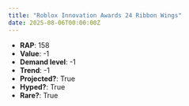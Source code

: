 ```yaml
---
title: "Roblox Innovation Awards 24 Ribbon Wings"
date: 2025-08-06T00:00:00Z
---
```

- **RAP**: 158
- **Value**: -1
- **Demand level**: -1
- **Trend**: -1
- **Projected?**: True
- **Hyped?**: True
- **Rare?**: True
